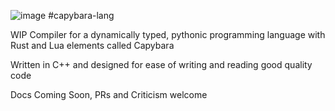 ![image](https://user-images.githubusercontent.com/53247327/201979158-ceb01a7c-e910-4cd6-a343-6933be1e0151.png) #capybara-lang 

WIP Compiler for a dynamically typed, pythonic programming language with Rust and Lua elements called Capybara

Written in C++ and designed for ease of writing and reading good quality code

Docs Coming Soon, PRs and Criticism welcome
